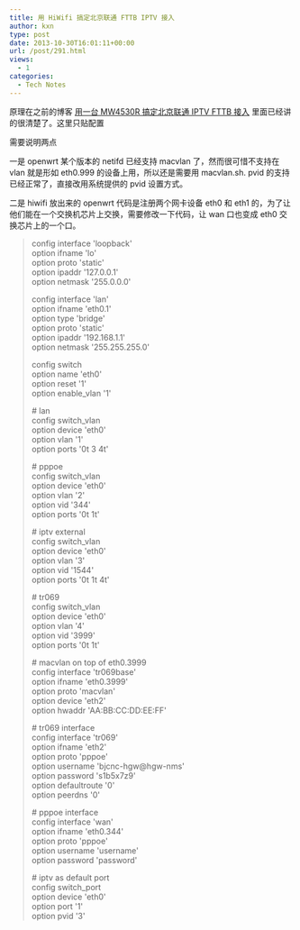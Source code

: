 ```yaml
---
title: 用 HiWifi 搞定北京联通 FTTB IPTV 接入
author: kxn
type: post
date: 2013-10-30T16:01:11+00:00
url: /post/291.html
views:
  - 1
categories:
  - Tech Notes
---
```


原理在之前的博客 [用一台 MW4530R 搞定北京联通 IPTV FTTB 接入][1] 里面已经讲的很清楚了。这里只贴配置

需要说明两点

一是 openwrt 某个版本的 netifd 已经支持 macvlan 了，然而很可惜不支持在 vlan 就是形如 eth0.999 的设备上用，所以还是需要用 macvlan.sh. pvid 的支持已经正常了，直接改用系统提供的 pvid 设置方式。

二是 hiwifi 放出来的 openwrt 代码是注册两个网卡设备 eth0 和 eth1 的，为了让他们能在一个交换机芯片上交换，需要修改一下代码，让 wan 口也变成 eth0 交换芯片上的一个口。

> config interface 'loopback'  
> option ifname 'lo'  
> option proto 'static'  
> option ipaddr '127.0.0.1'  
> option netmask '255.0.0.0'
>
> config interface 'lan'  
> option ifname 'eth0.1'  
> option type 'bridge'  
> option proto 'static'  
> option ipaddr '192.168.1.1'  
> option netmask '255.255.255.0'
>
> config switch  
> option name 'eth0'  
> option reset '1'  
> option enable_vlan '1'
>
> \# lan  
> config switch_vlan  
> option device 'eth0'  
> option vlan '1'  
> option ports '0t 3 4t'
>
> \# pppoe  
> config switch_vlan  
> option device 'eth0'  
> option vlan '2'  
> option vid '344'  
> option ports '0t 1t'
>
> \# iptv external  
> config switch_vlan  
> option device 'eth0'  
> option vlan '3'  
> option vid '1544'  
> option ports '0t 1t 4t'
>
> \# tr069  
> config switch_vlan  
> option device 'eth0'  
> option vlan '4'  
> option vid '3999'  
> option ports '0t 1t'
>
> \# macvlan on top of eth0.3999  
> config interface 'tr069base'  
> option ifname 'eth0.3999'  
> option proto 'macvlan'  
> option device 'eth2'  
> option hwaddr 'AA:BB:CC:DD:EE:FF'
>
> \# tr069 interface  
> config interface 'tr069'  
> option ifname 'eth2'  
> option proto 'pppoe'  
> option username 'bjcnc-hgw@hgw-nms'  
> option password 's1b5x7z9'  
> option defaultroute '0'  
> option peerdns '0'
>
> \# pppoe interface  
> config interface 'wan'  
> option ifname 'eth0.344'  
> option proto 'pppoe'  
> option username 'username'  
> option password 'password'
>
> \# iptv as default port  
> config switch_port  
> option device 'eth0'  
> option port '1'  
> option pvid '3'

[1]: http://blog.kangkang.org/post/279.html
